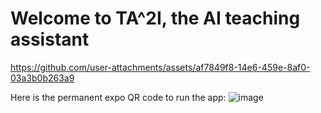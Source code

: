 # Welcome to TA^2I, the AI teaching assistant


https://github.com/user-attachments/assets/af7849f8-14e6-459e-8af0-03a3b0b263a9


Here is the permanent expo QR code to run the app: ![image](https://github.com/user-attachments/assets/0d9a8c55-b554-478f-a75e-5b5c1a57c1ec)
